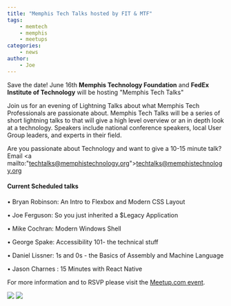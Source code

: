 ```yaml
---
title: "Memphis Tech Talks hosted by FIT & MTF"
tags:
    - memtech
    - memphis
    - meetups
categories:
    - news
author:
    - Joe
---
```


Save the date! June 16th <strong>Memphis Technology Foundation</strong> and <strong>FedEx Institute of Technology</strong> will be hosting "Memphis Tech Talks" 

Join us for an evening of Lightning Talks about what Memphis Tech Professionals are passionate about. Memphis Tech Talks will be a series of short lightning talks to that will give a high level overview or an in depth look at a technology. Speakers include national conference speakers, local User Group leaders, and experts in their field.

Are you passionate about Technology and want to give a 10-15 minute talk? Email <a mailto:"techtalks@memphistechnology.org">techtalks@memphistechnology.org</a>

<h4>Current Scheduled talks</h4>

• Bryan Robinson: An Intro to Flexbox and Modern CSS Layout

• Joe Ferguson: So you just inherited a $Legacy Application

• Mike Cochran: Modern Windows Shell
 
• George Spake: Accessibility 101- the technical stuff 
 
• Daniel Lissner: 1s and 0s - the Basics of Assembly and Machine Language
 
• Jason Charnes : 15 Minutes with React Native 
 
For more information and to RSVP please visit the <a href="http://www.meetup.com/memphis-technology-user-groups/events/230661746/" target="_blank">Meetup.com event</a>.

<img src="/themes/memtech/memtech-sculpin/css/img/MTF-Stacked-Badge.png">
<img src="/images/fit_logo.png">